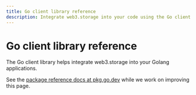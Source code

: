 ```yaml
---
title: Go client library reference
description: Integrate web3.storage into your code using the Go client library.
---
```


# Go client library reference

The Go client library helps integrate web3.storage into your Golang applications.

See the [package reference docs at pkg.go.dev](https://pkg.go.dev/github.com/web3-storage/go-w3s-client) while we work on improving this page.
